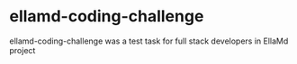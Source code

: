 # ellamd-coding-challenge
ellamd-coding-challenge was a test task for full stack developers in EllaMd project
